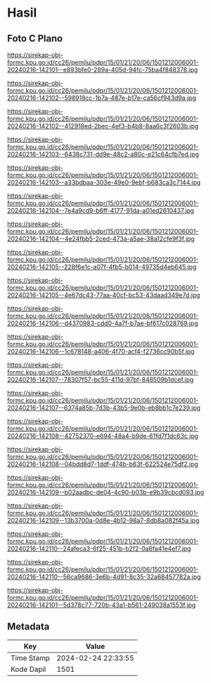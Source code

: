 # Hasil

## Foto C Plano

https://sirekap-obj-formc.kpu.go.id/cc26/pemilu/pdpr/15/01/21/20/06/1501212006001-20240216-142101--e893bfe0-289a-405d-94fc-75ba4f848378.jpg

https://sirekap-obj-formc.kpu.go.id/cc26/pemilu/pdpr/15/01/21/20/06/1501212006001-20240216-142102--598918cc-1b7a-487e-b17e-ca56cf943d9a.jpg

https://sirekap-obj-formc.kpu.go.id/cc26/pemilu/pdpr/15/01/21/20/06/1501212006001-20240216-142102--412918ed-2bec-4ef3-b4b8-8aa6c3f2603b.jpg

https://sirekap-obj-formc.kpu.go.id/cc26/pemilu/pdpr/15/01/21/20/06/1501212006001-20240216-142103--6438c731-dd9e-48c2-a80c-e21c64cfb7ed.jpg

https://sirekap-obj-formc.kpu.go.id/cc26/pemilu/pdpr/15/01/21/20/06/1501212006001-20240216-142103--a33bdbaa-303e-49e0-9ebf-b683ca3c7144.jpg

https://sirekap-obj-formc.kpu.go.id/cc26/pemilu/pdpr/15/01/21/20/06/1501212006001-20240216-142104--7e4a9cd9-b6ff-4177-91da-a01ed2610437.jpg

https://sirekap-obj-formc.kpu.go.id/cc26/pemilu/pdpr/15/01/21/20/06/1501212006001-20240216-142104--4e24fbb5-2ced-473a-a5ae-38a12cfe9f3f.jpg

https://sirekap-obj-formc.kpu.go.id/cc26/pemilu/pdpr/15/01/21/20/06/1501212006001-20240216-142105--228f6e1c-a07f-4fb5-b014-49735d4eb645.jpg

https://sirekap-obj-formc.kpu.go.id/cc26/pemilu/pdpr/15/01/21/20/06/1501212006001-20240216-142105--4e67dc43-77aa-40cf-bc53-43daad349e7d.jpg

https://sirekap-obj-formc.kpu.go.id/cc26/pemilu/pdpr/15/01/21/20/06/1501212006001-20240216-142106--d4370983-cdd0-4a7f-b7ae-bf617c028769.jpg

https://sirekap-obj-formc.kpu.go.id/cc26/pemilu/pdpr/15/01/21/20/06/1501212006001-20240216-142106--1c678148-a406-4f70-acf4-f2736cc90b5f.jpg

https://sirekap-obj-formc.kpu.go.id/cc26/pemilu/pdpr/15/01/21/20/06/1501212006001-20240216-142107--78307f57-bc55-411d-97bf-848509b1dcef.jpg

https://sirekap-obj-formc.kpu.go.id/cc26/pemilu/pdpr/15/01/21/20/06/1501212006001-20240216-142107--6374a85b-7d3b-43b5-9e0b-eb8bb1c7e239.jpg

https://sirekap-obj-formc.kpu.go.id/cc26/pemilu/pdpr/15/01/21/20/06/1501212006001-20240216-142108--42752370-e694-48a4-b9de-61fd7f1dc63c.jpg

https://sirekap-obj-formc.kpu.go.id/cc26/pemilu/pdpr/15/01/21/20/06/1501212006001-20240216-142108--04bdd8d7-1ddf-474b-b63f-622524e75df2.jpg

https://sirekap-obj-formc.kpu.go.id/cc26/pemilu/pdpr/15/01/21/20/06/1501212006001-20240216-142109--b02aadbc-de04-4c90-b03b-e9b39cbcd093.jpg

https://sirekap-obj-formc.kpu.go.id/cc26/pemilu/pdpr/15/01/21/20/06/1501212006001-20240216-142109--13b3700a-0d8e-4b12-98a7-8db8a082f45a.jpg

https://sirekap-obj-formc.kpu.go.id/cc26/pemilu/pdpr/15/01/21/20/06/1501212006001-20240216-142110--24afeca3-6f25-451b-b2f2-0a6fa41e4ef7.jpg

https://sirekap-obj-formc.kpu.go.id/cc26/pemilu/pdpr/15/01/21/20/06/1501212006001-20240216-142110--56ca9686-3e6b-4d91-8c35-32a68457782a.jpg

https://sirekap-obj-formc.kpu.go.id/cc26/pemilu/pdpr/15/01/21/20/06/1501212006001-20240216-142101--5d378c77-720b-43a1-b561-249038a1553f.jpg


## Metadata

| Key        | Value               |
| ---------- | ------------------- |
| Time Stamp | 2024-02-24 22:33:55 |
| Kode Dapil | 1501                |



